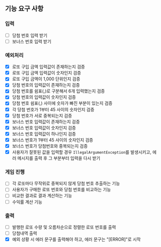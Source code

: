 ## 기능 요구 사항

### 입력
- [ ] 당첨 번호 입력 받기
- [ ] 보너스 번호 입력 받기

### 예외처리
- [x] 로또 구입 금액 입력값이 존재하는지 검증
- [x] 로또 구입 금액 입력값이 숫자인지 검증
- [x] 로또 구입 금액이 1,000 단위인지 검증
- [x] 당첨 번호의 입력값이 존재하는지 검증
- [x] 당첨 번호를 쉼표(,)로 구분해서 6개 입력했는지 검증
- [x] 당첨 번호의 입력값이 숫자인지 검증
- [x] 당첨 번호 쉼표(,) 사이에 숫자가 빠진 부분이 있는지 검증
- [x] 각 당첨 번호가 1부터 45 사이의 숫자인지 검증
- [x] 당첨 번호가 서로 중복되는지 검증
- [x] 보너스 번호 입력값이 존재하는지 검증
- [x] 보너스 번호 입력값이 숫자인지 검증
- [x] 보너스 번호 입력값이 하나인지 검증
- [x] 보너스 번호가 1부터 45 사이의 숫자인지 검증
- [x] 보너스 번호가 당첨번호와 중복되는지 검증
- [x] 사용자가 잘못된 값을 입력할 경우 `IllegalArgumentException`를 발생시키고, 에러 메시지를 출력 후 그 부분부터 입력을 다시 받기

### 게임 진행
- [ ] 각 로또마다 무작위로 중복되지 않게 당첨 번호 추출하는 기능
- [ ] 사용자가 구매한 로또 번호와 당첨 번호를 비교하는 기능
- [ ] 비교한 결과로 결과 계산하는 기능
- [ ] 수익률 계산 기능

### 출력
- [ ] 발행한 로또 수량 및 오름차순으로 정렬한 로또 번호를 출력
- [ ] 당첨내역 출력
- [x] 예외 상황 시 에러 문구를 출력해야 하고, 에러 문구는 "[ERROR]"로 시작